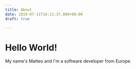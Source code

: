```yaml
---
title: About
date: 2019-07-11T16:21:37.000+00:00
draft: true

---
```

# Hello World!

My name's Matteo and I'm a software developer from Europe.